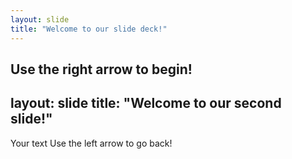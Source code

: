 ```yaml
---
layout: slide
title: "Welcome to our slide deck!"
---
```


Use the right arrow to begin!
--
layout: slide
title: "Welcome to our second slide!"
---
Your text
Use the left arrow to go back!
